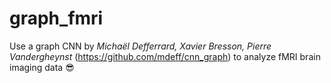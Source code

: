 # graph_fmri

Use a graph CNN by *Michaël Defferrard, Xavier Bresson, Pierre Vandergheynst* (https://github.com/mdeff/cnn_graph) to analyze fMRI brain imaging data :sunglasses:
